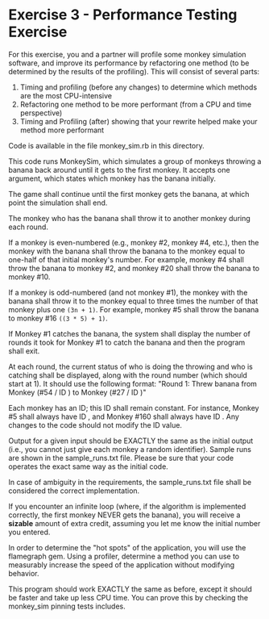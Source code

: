 # Exercise 3 - Performance Testing Exercise

For this exercise, you and a partner will profile some monkey simulation software, and improve its performance by refactoring one method (to be determined by the results of the profiling).  This will consist of several parts:

1. Timing and profiling (before any changes) to determine which methods are the most CPU-intensive
3. Refactoring one method to be more performant (from a CPU and time perspective)
4. Timing and Profiling (after) showing that your rewrite helped make your method more performant

Code is available in the file monkey_sim.rb in this directory.

This code runs MonkeySim, which simulates a group of monkeys throwing a banana back around until it gets to the first monkey.  It accepts one argument, which states which monkey has the banana initially.

The game shall continue until the first monkey gets the banana, at which point the simulation shall end.

The monkey who has the banana shall throw it to another monkey during each round.

If a monkey is even-numbered (e.g., monkey #2, monkey #4, etc.), then the monkey with the banana shall throw the banana to the monkey equal to one-half of that initial monkey's number.  For example, monkey #4 shall throw the banana to monkey #2, and monkey #20 shall throw the banana to monkey #10.

If a monkey is odd-numbered (and not monkey #1), the monkey with the banana shall throw it to the monkey equal to three times the number of that monkey plus one `(3n + 1)`.  For example, monkey #5 shall throw the banana to monkey #16 `((3 * 5) + 1)`.

If Monkey #1 catches the banana, the system shall display the number of rounds it took for Monkey #1 to catch the banana and then the program shall exit.

At each round, the current status of who is doing the throwing and who is catching shall be displayed, along with the round number (which should start at 1).  It should use the following format: "Round 1: Threw banana from Monkey (#54 / ID ) to Monkey (#27 / ID )"

Each monkey has an ID; this ID shall remain constant.  For instance, Monkey #5 shall always have ID , and Monkey #160 shall always have ID .  Any changes to the code should not modify the ID value.

Output for a given input should be EXACTLY the same as the initial output (i.e., you cannot just give each  monkey a random identifier).  Sample runs are shown in the sample_runs.txt file.  Please be sure that your code operates the exact same way as the initial code.

In case of ambiguity in the requirements, the sample_runs.txt file shall be considered the correct implementation.

If you encounter an infinite loop (where, if the algorithm is implemented correctly, the first monkey NEVER gets the banana), you will receive a __sizable__ amount of extra credit, assuming you let me know the initial number you entered.

In order to determine the "hot spots" of the application, you will use the flamegraph gem.  Using a profiler, determine a method you can use to measurably increase the speed of the application without modifying behavior.

This program should work EXACTLY the same as before, except it should be faster and take up less CPU time.  You can prove this by checking the monkey_sim pinning tests includes.


